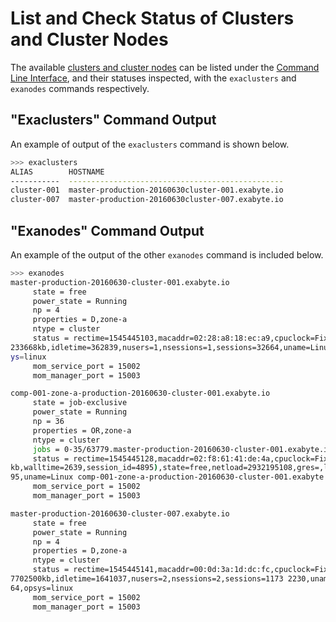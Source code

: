 # List and Check Status of Clusters and Cluster Nodes

The available [clusters and cluster nodes](../../infrastructure/clusters/overview.md) can be listed under the [Command Line Interface](../overview.md), and their statuses inspected, with the `exaclusters` and `exanodes` commands respectively. 

## "Exaclusters" Command Output

An example of output of the `exaclusters` command is shown below.

```bash
>>> exaclusters
ALIAS        HOSTNAME
-----------  ------------------------------------------------
cluster-001  master-production-20160630cluster-001.exabyte.io
cluster-007  master-production-20160630cluster-007.exabyte.io
```

## "Exanodes" Command Output

An example of the output of the other `exanodes` command is included below.

```bash
>>> exanodes
master-production-20160630-cluster-001.exabyte.io
     state = free
     power_state = Running
     np = 4
     properties = D,zone-a
     ntype = cluster
     status = rectime=1545445103,macaddr=02:28:a8:18:ec:a9,cpuclock=Fixed,varattr=,jobs=,state=free,netload=2779926834388,gres=,loadave=0.00,ncpus=8,physmem=15233668kb,availmem=8042900kb,totmem=15
233668kb,idletime=362839,nusers=1,nsessions=1,sessions=32664,uname=Linux master-production-20160630-cluster-001.exabyte.io 3.10.0-862.14.4.el7.x86_64 #1 SMP Wed Sep 26 15:12:11 UTC 2018 x86_64,ops
ys=linux
     mom_service_port = 15002
     mom_manager_port = 15003

comp-001-zone-a-production-20160630-cluster-001.exabyte.io
     state = job-exclusive
     power_state = Running
     np = 36
     properties = OR,zone-a
     ntype = cluster
     jobs = 0-35/63779.master-production-20160630-cluster-001.exabyte.io
     status = rectime=1545445128,macaddr=02:f8:61:41:de:4a,cpuclock=Fixed,varattr=,jobs=63779.master-production-20160630-cluster-001.exabyte.io(cput=92990,energy_used=0,mem=1481404kb,vmem=20866880
kb,walltime=2639,session_id=4895),state=free,netload=2932195108,gres=,loadave=36.41,ncpus=36,physmem=61663128kb,availmem=60376880kb,totmem=61663128kb,idletime=3489,nusers=1,nsessions=1,sessions=48
95,uname=Linux comp-001-zone-a-production-20160630-cluster-001.exabyte.io 3.10.0-862.14.4.el7.x86_64 #1 SMP Wed Sep 26 15:12:11 UTC 2018 x86_64,opsys=linux
     mom_service_port = 15002
     mom_manager_port = 15003

master-production-20160630-cluster-007.exabyte.io
     state = free
     power_state = Running
     np = 4
     properties = D,zone-a
     ntype = cluster
     status = rectime=1545445141,macaddr=00:0d:3a:1d:dc:fc,cpuclock=Fixed,varattr=,jobs=,state=free,netload=4141601897734,gres=,loadave=0.00,ncpus=8,physmem=57702500kb,availmem=39888524kb,totmem=5
7702500kb,idletime=1641037,nusers=2,nsessions=2,sessions=1173 2230,uname=Linux master-production-20160630-cluster-007.exabyte.io 3.10.0-862.14.4.el7.x86_64 #1 SMP Wed Sep 26 15:12:11 UTC 2018 x86_
64,opsys=linux
     mom_service_port = 15002
     mom_manager_port = 15003
```
